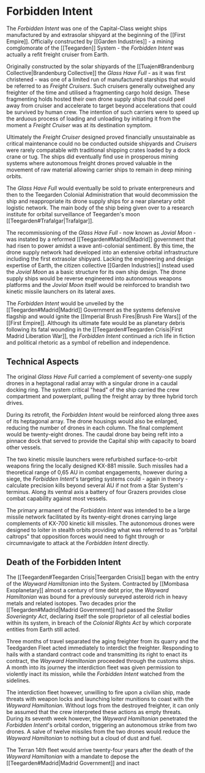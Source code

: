 # Forbidden Intent

The *Forbidden Intent* was one of the Capital-Class weight ships manufactured by and extrasolar shipyard at the beginning of the [[First Empire]]. Officially constructed by [[Garden Industries]] - a mining comglomorate of the [[Teegarden]] System - the *Forbidden Intent* was actually a refit freight cruiser from Earth. 

Originally constructed by the solar shipyards of the [[Tuajen#Brandenburg Collective|Brandenburg Collective]] the *Glass Have Full* - as it was first christened - was one of a limited run of manufactured starships that would be referred to as *Freight Cruisers*. Such cruisers generally outweighed any freighter of the time and utilised a fragmenting cargo hold design. These fragmenting holds hosted their own drone supply ships that could peel away from cruiser and accelerate to target beyond accelerations that could be survived by human crew. The intention of such carriers were to speed up the arduous process of loading and unloading by initiating it from the moment a *Freight Cruiser* was at its destination symptom.   

Ultimately the *Freight Cruiser* designed proved financially unsustainable as critical maintenance could no be conducted outside shipyards and *Cruisers* were rarely compatable with traditional shipping crates loaded by a dock crane or tug. The ships did eventually find use in prosperous mining systems where autonomous freight drones proved valuable in the movement of raw material allowing carrier ships to remain in deep mining orbits.

The *Glass Have Full* would eventually be sold to private enterpreneurs and then to the Teegarden Colonial Administration that would decommission the ship and reappropriate its drone supply ships for a near planetary orbit logistic network. The main body of the ship being given over to a research institute for orbital surveillance of Teegarden's moon [[Teegarden#Trafalgar|Trafalgar]].

The recommissioning of the *Glass Have Full* - now known as *Jovial Moon* - was instated by a reformed [[Teegarden#Madrid|Madrid]] government that had risen to power amidst a wave anti-colonial sentiment. By this time, the drone supply network had developed into an extensive orbital infrastructure including the first extrasolar shipyard. Lacking the engineering and design expertise of Earth, the citizen collective [[Garden Industries]] instead used the *Jovial Moon* as a basic structure for its own ship design. The drone supply ships would be reverse engineered into autonomous weapons platforms and the *Jovial Moon* itself would be reinforced to brandish two kinetic missile launchers on its lateral axes. 

The *Forbidden Intent* would be unveiled by the [[Teegarden#Madrid|Madrid]] Government as the systems defensive flagship and would ignite the [[Imperial Brush Fires|Brush Fire Wars]] of the [[First Empire]]. Although its ultimate fate would be as planetary debris following its fatal wounding in the [[Teegarden#Teegarden Crisis|First Madrid Liberation War]], the *Forbidden Intent* continued a rich life in fiction and political rhetoric as a symbol of rebellion and independence.

## Technical Aspects

The original *Glass Have Full* carried a complement of seventy-one supply drones in a heptagonal radial array with a singular drone in a caudal docking ring. The system critical "head" of the ship carried the crew compartment and powerplant, pulling the freight array by three hybrid torch drives.

During its retrofit, the *Forbidden Intent* would be reinforced along three axes of its heptagonal array. The drone housings would also be enlarged, reducing the number of drones in each column. The final complement would be twenty-eight drones. The caudal drone bay being refit into a pinnace dock that served to provide the Capital ship with capacity to board other vessels.  

The two kinetic missile launchers were refurbished surface-to-orbit weapons firing the locally designed KX-881 missile. Such missiles had a theoretical range of 0,65 AU in combat engagements, however during a siege, the *Forbidden Intent*'s targeting systems could - again in theory - calculate precision kills beyond several AU if not from a Star System's terminus. Along its ventral axis a battery of four Grazers provides close combat capability against most vessels.

The primary armanent of the *Forbidden Intent* was intended to be a large missile network facilitated by its twenty-eight drones carrying large complements of KX-700 kinetic kill missiles. The autonomous drones were designed to loiter in stealth orbits providing what was referred to as "orbital caltrops" that opposition forces would need to fight through or circumnavigate to attack at the *Forbidden Intent* directly.

## Death of the Forbidden Intent 

The [[Teegarden#Teegarden Crisis|Teergarden Crisis]] began with the entry of the *Wayward Hamiltonian* into the System. Contracted by [[Mombasa Exoplanetary]] almost a century of time debt prior, the *Wayward Hamiltonian* was bound for a previously surveyed asteroid rich in heavy metals and related isotopes. Two decades prior the [[Teegarden#Madrid|Madrid Government]] had passed the *Stellar Soveriegnty Act*, declaring itself the sole proprietor of all celestial bodies within its system, in breach of the *Colonial Rights Act* by which corporate entities from Earth still acted.  

Three months of travel separated the aging freighter from its quarry and the Teedgarden Fleet acted immediately to interdict the freighter. Responding to hails with a standard contract code and transmitting its right to enact its contract, the *Wayward Hamiltonian* proceeded through the customs ships. A month into its journey the interdiction fleet was given permission to violently inact its mission, while the *Forbidden Intent* watched from the sidelines.   

The interdiction fleet however, unwilling to fire upon a civilian ship, made threats with weapon locks and launching loiter munitions to coast with the *Wayward Hamiltonian*. Without logs from the destroyed freighter, it can only be assumed that the crew interpreted these actions as empty threats. During its seventh week however, the *Wayward Hamiltonian* penetrated the *Forbidden Intent*'s orbital cordon, triggering an autonomous strike from two drones. A salve of twelve missiles from the two drones would reduce the *Wayward Hamiltonian* to nothing but a cloud of dust and fuel.

The Terran 14th fleet would arrive twenty-four years after the death of the *Wayward Hamiltonian* with a mandate to depose the [[Teegarden#Madrid|Madrid Government]] and inact 